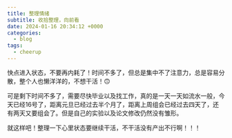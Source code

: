 ```yaml
---
title: 整理情绪
subtitle: 收拾整理，向前看
date: 2024-01-16 20:34:12 +0000
categories:
  - blog
tags:
  - cheerup
---
```


快点进入状态，不要再内耗了！时间不多了，但总是集中不了注意力，总是容易分散，整个人也懒洋洋的，不想干活！🙃

可是剩下时间不多了，需要尽快毕业以及找工作，真的是一天一天如流水一般，今天已经16号了，距离元旦已经过去半个月了，距离上周组会已经过去四天了，还有两天又要组会了。但是自己的实验以及论文修改仍然没有雏形。

就这样吧！整理一下心里状态要继续干活，不干活没有产出不行啊！！！